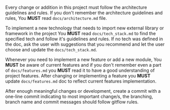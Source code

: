 Every change or addition in this project must follow the architecture guidelines and rules. If you don't remember the architecture guidelines and rules, You **MUST** read `docs/architecture.md` file.

To implement a new technology that needs to import new external library or framework in the project You **MUST** read `docs/tech_stack.md` to find the specified tech and follow it's guidelines and rules. If no tech was defined in the doc, ask the user with suggestions that you recommend and let the user choose and update the `docs/tech_stack.md`.

Whenever you need to implement a new feature or add a new module, You **MUST** be aware of current features and if you don't remember even a part of `docs/features.md` you **MUST** read it to have a good understanding of project features. After changing or implementing a feature you **MUST** update `docs/features.md` doc to reflect current features implementation.

After enough meaningful changes or development, create a commit with a one-line commit indicating to most important change/s, the branching, branch name and commit messages should follow gitflow rules.